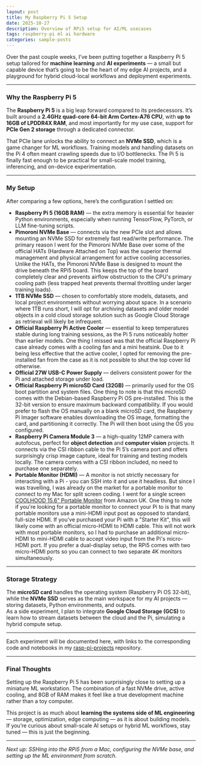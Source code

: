 ```yaml
---
layout: post
title: My Raspberry Pi 5 Setup
date: 2025-10-27
description: Overview of RPi5 setup for AI/ML usecases
tags: raspberry-pi ml ai hardware
categories: sample-posts
---
```


Over the past couple weeks, I’ve been putting together a Raspberry Pi 5 setup tailored for **machine learning** and **AI experiments** — a small but capable device that’s going to be the heart of my edge AI projects, and a playground for hybrid cloud-local workflows and deployment experiments.

---

### Why the Raspberry Pi 5

The **Raspberry Pi 5** is a big leap forward compared to its predecessors. It’s built around a **2.4GHz quad-core 64-bit Arm Cortex-A76 CPU**, with **up to 16GB of LPDDR4X RAM**, and most importantly for my use case, support for **PCIe Gen 2 storage** through a dedicated connector.

That PCIe lane unlocks the ability to connect an **NVMe SSD**, which is a game changer for ML workflows. Training models and handling datasets on the Pi 4 often meant crawling speeds due to I/O bottlenecks. The Pi 5 is finally fast enough to be practical for small-scale model training, inferencing, and on-device experimentation.

---

### My Setup

After comparing a few options, here’s the configuration I settled on:

- **Raspberry Pi 5 (16GB RAM)** — the extra memory is essential for heavier Python environments, especially when running TensorFlow, PyTorch, or LLM fine-tuning scripts.
- **Pimoroni NVMe Base** — connects via the new PCIe slot and allows mounting an NVMe SSD for extremely fast read/write performance. The primary reason I went for the Pimoroni NVMe Base over some of the official HATs (Hardware Attached on Top) was the superior thermal management and physical arrangement for active cooling accessories. Unlike the HATs, the Pimoroni NVMe Base is designed to mount the drive beneath the RPi5 board. This keeps the top of the board completely clear and prevents airflow obstruction to the CPU's primary cooling path (less trapped heat prevents thermal throttling under larger training loads).
- **1TB NVMe SSD** — chosen to comfortably store models, datasets, and local project environments without worrying about space. In a scenario where 1TB runs short, I will opt for archiving datasets and older model objects in a cold cloud storage solution such as Google Cloud Storage as retrieval will likely be infrequent.
- **Official Raspberry Pi Active Cooler** — essential to keep temperatures stable during long training sessions, as the Pi 5 runs noticeably hotter than earlier models. One thing I missed was that the official Raspberry Pi case already comes with a cooling fan and a mini heatsink. Due to it being less effective that the active cooler, I opted for removing the pre-installed fan from the case as it is not possible to shut the top cover lid otherwise.
- **Official 27W USB-C Power Supply** — delivers consistent power for the Pi and attached storage under load.
- **Official Raspberry Pi microSD Card (32GB)** — primarily used for the OS boot partition and system files. One thing to note is that this microSD comes with the Debian-based Raspberry Pi OS pre-installed. This is the 32-bit version to ensure maximum backward compatibility. If you would prefer to flash the OS manually on a blank microSD card, the Raspberry Pi Imager software enables downloading the OS image, formatting the card, and partitioning it correctly. The Pi will then boot using the OS you configured.
- **Raspberry Pi Camera Module 3** — a high-quality 12MP camera with autofocus, perfect for **object detection** and **computer vision** projects. It connects via the CSI ribbon cable to the Pi 5’s camera port and offers surprisingly crisp image capture, ideal for training and testing models locally. The camera comes with a CSI ribbon included, no need to purchase one separately.
- **Portable Monitor (HDMI)** — A monitor is not strictly necessary for interacting with a Pi - you can SSH into it and use it headless. But since I was travelling, I was already on the market for a portable monitor to connect to my Mac for split screen coding. I went for a single screen [COOLHOOD 15.6" Portable Monitor](https://www.amazon.co.uk/dp/B0CZNWKV25?ref=ppx_yo2ov_dt_b_fed_asin_title&th=1) from Amazon UK. One thing to note if you're looking for a portable monitor to connect your Pi to is that many portable monitors use a mini-HDMI input post as opposed to standard, full-size HDMI. If you've purchased your Pi with a "Starter Kit", this will likely come with an official micro-HDMI to HDMI cable. This will not work with most portable monitors, so I had to purchase an additional micro-HDMI to mini-HDMI cable to accept video input from the Pi's micro-HDMI port. If you prefer a dual-display setup, the RPi5 comes with two micro-HDMI ports so you can connect to two separate 4K monitors simultaneously.

---

### Storage Strategy

The **microSD card** handles the operating system (Raspberry Pi OS 32-bit), while the **NVMe SSD** serves as the main workspace for my AI projects — storing datasets, Python environments, and outputs.  
As a side experiment, I plan to integrate **Google Cloud Storage (GCS)** to learn how to stream datasets between the cloud and the Pi, simulating a hybrid compute setup.

---

Each experiment will be documented here, with links to the corresponding code and notebooks in my [rasp-pi-projects](https://github.com/arinagn/rasp-pi-projects) repository.

---

### Final Thoughts

Setting up the Raspberry Pi 5 has been surprisingly close to setting up a miniature ML workstation. The combination of a fast NVMe drive, active cooling, and 8GB of RAM makes it feel like a true development machine rather than a toy computer.

This project is as much about **learning the systems side of ML engineering** — storage, optimization, edge computing — as it is about building models.  
If you’re curious about small-scale AI setups or hybrid ML workflows, stay tuned — this is just the beginning.

---

_Next up: SSHing into the RPi5 from a Mac, configuring the NVMe base, and setting up the ML environment from scratch._
